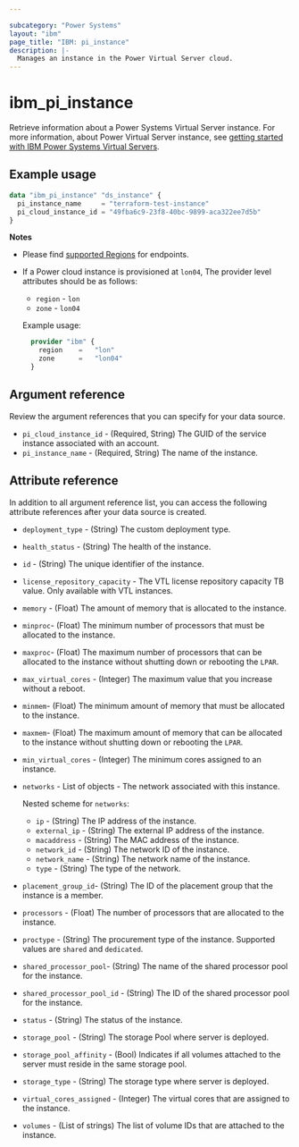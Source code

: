 ```yaml
---

subcategory: "Power Systems"
layout: "ibm"
page_title: "IBM: pi_instance"
description: |-
  Manages an instance in the Power Virtual Server cloud.
---
```


# ibm_pi_instance
Retrieve information about a Power Systems Virtual Server instance. For more information, about Power Virtual Server instance, see [getting started with IBM Power Systems Virtual Servers](https://cloud.ibm.com/docs/power-iaas?topic=power-iaas-getting-started).

## Example usage

```terraform
data "ibm_pi_instance" "ds_instance" {
  pi_instance_name     = "terraform-test-instance"
  pi_cloud_instance_id = "49fba6c9-23f8-40bc-9899-aca322ee7d5b"
}
```

**Notes**
* Please find [supported Regions](https://cloud.ibm.com/apidocs/power-cloud#endpoint) for endpoints.
* If a Power cloud instance is provisioned at `lon04`, The provider level attributes should be as follows:
  * `region` - `lon`
  * `zone` - `lon04`
  
  Example usage:
  
  ```terraform
    provider "ibm" {
      region    =   "lon"
      zone      =   "lon04"
    }
  ```
  

## Argument reference
Review the argument references that you can specify for your data source. 

- `pi_cloud_instance_id` - (Required, String) The GUID of the service instance associated with an account.
- `pi_instance_name` - (Required, String) The name of the instance.

## Attribute reference
In addition to all argument reference list, you can access the following attribute references after your data source is created. 

- `deployment_type` - (String) The custom deployment type.
- `health_status` - (String) The health of the instance.
- `id` - (String) The unique identifier of the instance.
- `license_repository_capacity` - The VTL license repository capacity TB value. Only available with VTL instances.
- `memory` - (Float) The amount of memory that is allocated to the instance.
- `minproc`- (Float) The minimum number of processors that must be allocated to the instance. 
- `maxproc`- (Float) The maximum number of processors that can be allocated to the instance without shutting down or rebooting the `LPAR`.
- `max_virtual_cores` - (Integer) The maximum value that you increase without a reboot.
- `minmem`- (Float) The minimum amount of memory that must be allocated to the instance.
- `maxmem`- (Float) The maximum amount of memory that can be allocated to the instance without shutting down or rebooting the `LPAR`.
- `min_virtual_cores` - (Integer) The minimum cores assigned to an instance.
- `networks` - List of objects - The network associated with this instance.

  Nested scheme for `networks`:
  - `ip` - (String) The IP address of the instance.
  - `external_ip` - (String) The external IP address of the instance.
  - `macaddress` - (String) The MAC address of the instance.
  - `network_id` - (String) The network ID of the instance.
  - `network_name` - (String) The network name of the instance.
  - `type` - (String) The type of the network.
- `placement_group_id`- (String) The ID of the placement group that the instance is a member.
- `processors` - (Float) The number of processors that are allocated to the instance.
- `proctype` - (String) The procurement type of the instance. Supported values are `shared` and `dedicated`.
- `shared_processor_pool`- (String) The name of the shared processor pool for the instance.
- `shared_processor_pool_id` - (String)  The ID of the shared processor pool for the instance.
- `status` - (String) The status of the instance.
- `storage_pool` - (String) The storage Pool where server is deployed.
- `storage_pool_affinity` - (Bool) Indicates if all volumes attached to the server must reside in the same storage pool.
- `storage_type` - (String) The storage type where server is deployed.
- `virtual_cores_assigned` - (Integer) The virtual cores that are assigned to the instance.
- `volumes` - (List of strings) The list of volume IDs that are attached to the instance.
